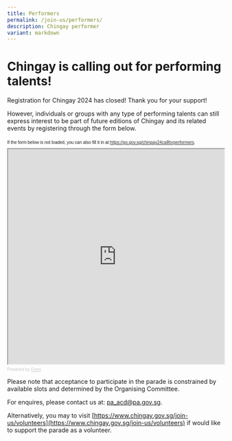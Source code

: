 ```yaml
---
title: Performers
permalink: /join-us/performers/
description: Chingay performer
variant: markdown
---
```

# **Chingay is calling out for performing talents!**

Registration for Chingay 2024 has closed! Thank you for your support! 

However, individuals or groups with any type of performing talents can still express interest to be part of future editions of Chingay and its related events by registering through the form below.

<div style="font-family: Sans-Serif;
    font-size: 10px;
    color: #000;
    opacity: 0.9;
    padding-top: 5px;
    padding-bottom: 8px;">
  If the form below is not loaded, you can also fill it in at
  <a href="https://go.gov.sg/chingay24callforperformers">https://go.gov.sg/chingay24callforperformers</a>.
</div>

<!-- Change the width and height values to suit you best -->
<iframe title="myFrame" style="width: 100%; height: 500px" src="https://form.gov.sg/64a2386e773e020011928553" id="iframe">frame body</iframe>

<div style="font-family: Sans-Serif;
    font-size: 10px;
    color: #999;
    opacity: 0.5;
    padding-top: 5px;">
  Powered by <a style="color: #999" href="https://form.gov.sg">Form</a>
</div>

Please note that acceptance to participate in the parade is constrained by available slots and determined by the Organising Committee. 

For enquires, please contact us at:
[pa_acd@pa.gov.sg](mailto:pa_acd@pa.gov.sg).

Alternatively, you may to visit [https://www.chingay.gov.sg/join-us/volunteers](https://www.chingay.gov.sg/join-us/volunteers) if would like to support the parade as a volunteer.